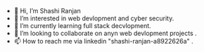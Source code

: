 - 👋 Hi, I’m Shashi Ranjan
- 👀 I’m interested in web devlopment and cyber security.
- 🌱 I’m currently learning full stack decvlopment.
- 💞️ I’m looking to collaborate on anyn web devlopment projects .
- 📫 How to reach me via linkedin "shashi-ranjan-a8922626a" .

<!---
shashiranjan168/shashiranjan168 is a ✨ special ✨ repository because its `README.md` (this file) appears on your GitHub profile.
You can click the Preview link to take a look at your changes.
--->
